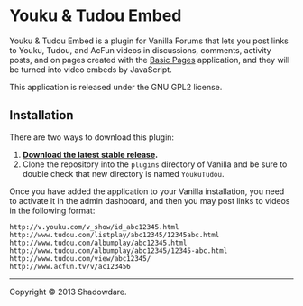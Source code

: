 # Youku & Tudou Embed

Youku & Tudou Embed is a plugin for Vanilla Forums that lets you post links to Youku, Tudou, and AcFun videos in discussions, comments, activity posts, and on pages created with the [Basic Pages](https://github.com/shadowdare/Vanilla-App-BasicPages) application, and they will be turned into video embeds by JavaScript.

This application is released under the GNU GPL2 license.

## Installation

There are two ways to download this plugin:

1. **[Download the latest stable release](http://vanillaforums.org/get/youkutudou-plugin).**
2. Clone the repository into the `plugins` directory of Vanilla and be sure to double check that new directory is named `YoukuTudou`.

Once you have added the application to your Vanilla installation, you need to activate it in the admin dashboard, and then you may post links to videos in the following format:

```
http://v.youku.com/v_show/id_abc12345.html
http://www.tudou.com/listplay/abc12345/12345abc.html
http://www.tudou.com/albumplay/abc12345.html
http://www.tudou.com/albumplay/abc12345/12345-abc.html
http://www.tudou.com/view/abc12345/
http://www.acfun.tv/v/ac123456
```

------------------------------
Copyright © 2013 Shadowdare.
